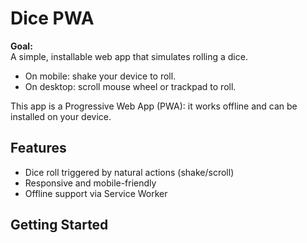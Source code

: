# Dice PWA

**Goal:**  
A simple, installable web app that simulates rolling a dice.

- On mobile: shake your device to roll.
- On desktop: scroll mouse wheel or trackpad to roll.

This app is a Progressive Web App (PWA): it works offline and can be installed on your device.

## Features

- Dice roll triggered by natural actions (shake/scroll)
- Responsive and mobile-friendly
- Offline support via Service Worker

## Getting Started
